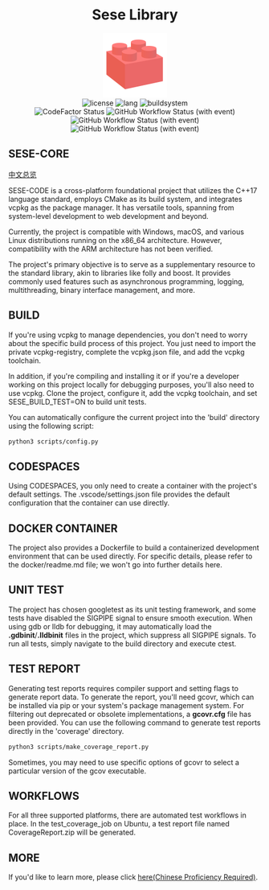 <h1 align="center">Sese Library</h1>
<div align="center">
<img src="logo.svg" width="128" height="128" alt="logo"/>
</div>
<div align="center">
<img src="https://img.shields.io/static/v1?label=license&message=Apache-2.0&color=blue&logo=Apache" alt="license"/>
<img src="https://img.shields.io/static/v1?label=language&message=C%2B%2B%2017&color=blue&logo=cplusplus" alt="lang"/>
<img src="https://img.shields.io/static/v1?label=build%20system&message=CMake&color=blue&logo=cmake" alt="buildsystem"/>
<br>
<img alt="CodeFactor Status" src="https://www.codefactor.io/repository/github/libsese/sese-core/badge"/>
<img alt="GitHub Workflow Status (with event)" src="https://img.shields.io/github/actions/workflow/status/libsese/sese-core/windows-latest.yml?label=Windows&logo=windows">
<img alt="GitHub Workflow Status (with event)" src="https://img.shields.io/github/actions/workflow/status/libsese/sese-core/ubuntu-latest.yml?label=Ubuntu&logo=ubuntu">
<img alt="GitHub Workflow Status (with event)" src="https://img.shields.io/github/actions/workflow/status/libsese/sese-core/macos-latest.yml?label=macOS&logo=apple">
<br>
</div>

## SESE-CORE

[中文总览](README.zh_CN.md)

SESE-CODE is a cross-platform foundational project that utilizes the C++17 language standard, employs CMake as its build
system, and integrates vcpkg as the package manager. It has versatile tools, spanning from system-level development to
web development and beyond.

Currently, the project is compatible with Windows, macOS, and various Linux distributions running on the x86_64
architecture. However, compatibility with the ARM architecture has not been verified.

The project's primary objective is to serve as a supplementary resource to the standard library, akin to libraries like
folly and boost. It provides commonly used features such as asynchronous programming, logging, multithreading, binary
interface management, and more.

## BUILD

If you're using vcpkg to manage dependencies, you don't need to worry about the specific build process of this project.
You just need to import the private vcpkg-registry, complete the vcpkg.json file, and add the vcpkg toolchain.

In addition, if you're compiling and installing it or if you're a developer working on this project locally for
debugging purposes, you'll also need to use vcpkg. Clone the project, configure it, add the vcpkg toolchain, and set
SESE_BUILD_TEST=ON to build unit tests.

You can automatically configure the current project into the 'build' directory using the following script:

```bash
python3 scripts/config.py
```

## CODESPACES

Using CODESPACES, you only need to create a container with the project's default settings. The .vscode/settings.json
file provides the default configuration that the container can use directly.

## DOCKER CONTAINER

The project also provides a Dockerfile to build a containerized development environment that can be used directly. For
specific details, please refer to the docker/readme.md file; we won't go into further details here.

## UNIT TEST

The project has chosen googletest as its unit testing framework, and some tests have disabled the SIGPIPE signal to
ensure smooth execution. When using gdb or lldb for debugging, it may automatically load the **.gdbinit**/**.lldbinit**
files in the project, which suppress all SIGPIPE signals. To run all tests, simply navigate to the build directory and
execute ctest.

## TEST REPORT

Generating test reports requires compiler support and setting flags to generate report data. To generate the report,
you'll need gcovr, which can be installed via pip or your system's package management system. For filtering out
deprecated or obsolete implementations, a **gcovr.cfg** file has been provided. You can use the following command to
generate test reports directly in the 'coverage' directory.

```bash
python3 scripts/make_coverage_report.py
```

Sometimes, you may need to use specific options of gcovr to select a particular version of the gcov executable.

## WORKFLOWS

For all three supported platforms, there are automated test workflows in place. In the test_coverage_job on Ubuntu, a
test report file named CoverageReport.zip will be generated.

## MORE

If you'd like to learn more, please click [here(Chinese Proficiency Required)](https://libsese.github.io/sese-docs/#/).